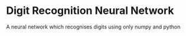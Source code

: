 # Digit Recognition Neural Network
 A neural network which recognises digits using only numpy and python
